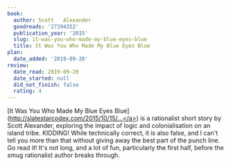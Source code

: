 ```yaml
---
book:
  author: Scott   Alexander
  goodreads: '27394352'
  publication_year: '2015'
  slug: it-was-you-who-made-my-blue-eyes-blue
  title: It Was You Who Made My Blue Eyes Blue
plan:
  date_added: '2019-09-20'
review:
  date_read: 2019-09-20
  date_started: null
  did_not_finish: false
  rating: 4
---
```


[It Was You Who Made My Blue Eyes Blue](<a target="_blank" href="http://slatestarcodex.com/2015/10/15/it-was-you-who-made-my-blue-eyes-blue/" rel="nofollow">http://slatestarcodex.com/2015/10/15/...</a>) is a rationalist short story by Scott Alexander, exploring the impact of logic and colonialisation on an island tribe. KIDDING! While technically correct, it is also false, and I can't tell you more than that without giving away the best part of the punch line. Go read it! It's not long, and a lot of fun, particularly the first half, before the smug rationalist author breaks through.

